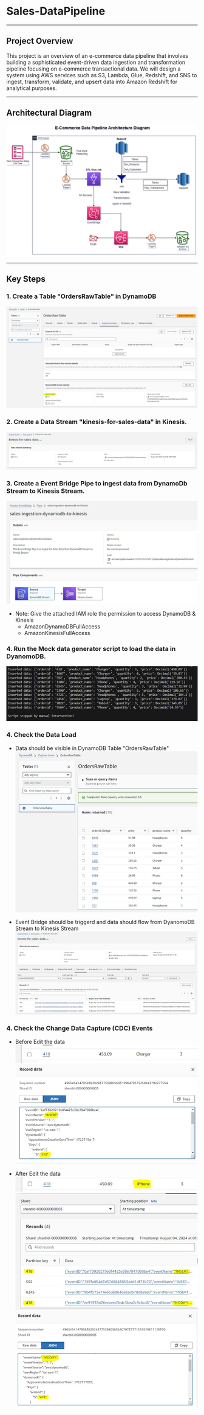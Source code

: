 # Sales-DataPipeline
***
## Project Overview
This project is an overview of an e-commerce data pipeline that involves building a sophisticated event-driven data ingestion and transformation pipeline focusing on e-commerce transactional data.
We will design a system using AWS services such as S3, Lambda, Glue, Redshift, and SNS to ingest, transform, validate, and upsert data into Amazon Redshift for analytical purposes.
***


## Architectural Diagram
![Architecture Design](https://github.com/yash872/E-Commerce-DataPipeline/blob/main/Images/E-CommerceDataPipeline.png)

***

## Key Steps
### 1. Create a Table "OrdersRawTable" in DynamoDB
![DynamoDB_Table](https://github.com/yash872/Sales-DataPipeline/blob/main/Images/DynamoDB_Table.JPG)

### 2. Create a Data Stream "kinesis-for-sales-data" in Kinesis.
![KinesisDataStream](https://github.com/yash872/Sales-DataPipeline/blob/main/Images/KinesisDataStream.JPG)

### 3. Create a Event Bridge Pipe to ingest data from DynamoDb Stream to Kinesis Stream.
![EventBridge](https://github.com/yash872/Sales-DataPipeline/blob/main/Images/EventBridge.JPG)

- Note: Give the attached IAM role the permission to access DynamoDB & Kinesis
    - AmazonDynamoDBFullAccess
    - AmazonKinesisFullAccess

### 4. Run the Mock data generator script to load the data in DyanomoDB.
![DataLoadCMD](https://github.com/yash872/Sales-DataPipeline/blob/main/Images/DataLoadCMD.JPG)

### 4. Check the Data Load
- Data should be visible in DynamoDB Table "OrdersRawTable"
![DynamoDB_DataLoad](https://github.com/yash872/Sales-DataPipeline/blob/main/Images/DynamoDB_DataLoad.JPG)

- Event Bridge should be triggerd and data should flow from DyanomoDB Stream to Kinesis Stream
![KinesisDataLoad](https://github.com/yash872/Sales-DataPipeline/blob/main/Images/KinesisDataLoad.JPG)

### 4. Check the Change Data Capture (CDC) Events
- Before Edit the data
    ![before1](https://github.com/yash872/Sales-DataPipeline/blob/main/Images/before1.JPG)
    ![before2](https://github.com/yash872/Sales-DataPipeline/blob/main/Images/before2.JPG)
 
- After Edit the data
    ![after1](https://github.com/yash872/Sales-DataPipeline/blob/main/Images/after1.JPG)
    ![after2](https://github.com/yash872/Sales-DataPipeline/blob/main/Images/after2.JPG)
    ![after3](https://github.com/yash872/Sales-DataPipeline/blob/main/Images/after3.JPG)

